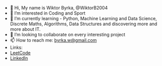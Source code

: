 - 👋 Hi, My name is Wiktor Byrka, @WiktorB2004
- 👀 I’m interested in Coding and Sport 
- 🌱 I’m currently learning - Python, Machine Learning and Data Science, Discrete Maths, Algorithms, Data Structures and discovering more and more about IT.
- 💞️ I’m looking to collaborate on every interesting project
- 📫 How to reach me: byrka.w@gmail.com
- Links:
- [LeetCode](https://leetcode.com/WiktorB2004/)
- [LinkedIn](https://www.linkedin.com/in/wiktor-byrka-b30576204/)

<!---
WiktorB2004/WiktorB2004 is a ✨ special ✨ repository because its `README.md` (this file) appears on your GitHub profile.
You can click the Preview link to take a look at your changes.
--->
